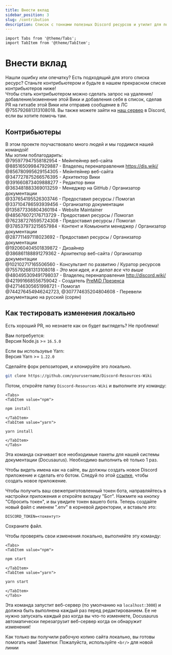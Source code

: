 ```yaml
---
title: Внести вклад
sidebar_position: 3
slug: /contribution
description: Список с тоннами полезных Discord ресурсов и утилит для пользователей от новичков, до опытных.
---
```


```mdx-code-block
import Tabs from '@theme/Tabs';
import TabItem from '@theme/TabItem';
```

# Внести вклад

Нашли ошибку или опечатку? Есть подходящий для этого списка ресурс? Станьте контрибьютером и будьте в нашем прекрасном списке контрибьютеров ниже!<br/>
Чтобы стать контрибьютером можно сделать запрос на удаление/добавление/изменение этой Вики и добавления себя в список, сделав PR на гитхабе этой Вики или отправив сообщение в ЛС @755792681313108018.
Вы также можете зайти на [наш сервер](https://discord.gg/yxbqz9pNxS) в Discord, если вы хотите помочь там.

## Контрибьютеры

В этом проекте поучаствовало много людей и мы гордимся нашей командой!<br/>
Мы хотим поблагодарить:<br/>
@795977947558182954 - Мейнтейнер веб-сайта <br/>
@885165099847929887 - Владелец перенаправления <https://dis.wiki/> <br/>
@856780995629154305 - Мейнтейнер веб-сайта <br/>
@347727875266576395 - Архитектор Вики <br/>
@391660873409888277 - Редактор вики <br/>
@363481883369013259 - Менеджер на GitHub / Организатор документации<br/>
@337654195526303746 - Предоставил ресурсы / Помогал<br/>
@337104786593939456 - Организатор документации<br/>
@135877336804360194 - Website Maintainer <br/>
@485676072176713729 - Предоставил ресурсы / Помогал<br/>
@762387276595724308 - Предоставил ресурсы / Помогал<br/>
@378537973215657984 - Контент и Комьюнити менеджер / Организатор документации<br/>
@287711497118023692 - Предоставил ресурсы / Организатор документации<br/>
@192060404501839872 - Дизайнер<br/>
@386861188891279362 - Архитектор веб-сайта / Организатор документации<br/>
@102102717165506560 - Консультант по развитию / Куратор ресурсов<br/>
@755792681313108018 - *Это моя идея, и я делал все что выше*<br/>
@480495309491798037 - Владелец перенаправления <http://discord.wiki/> <br/>
@421991668556759042 - Создатель [PreMiD Презенса](https://premid.app/store/presences/Discord%20Resources) <br/>
@427146305651998721 - Помогал <br/>
@744276454946242723, @307774635204804608 - Перевели документацию на русский (сорян)

## Как тестировать изменения локально

Есть хороший PR, но незнаете как он будет выглядеть? Не проблема!<br/>

Вам потребуется:<br/>
Версия Node.js >= ```16.5.0```<br/>

Если вы используеье Yarn:<br/>
Версия Yarn >= ```1.22.0```

Сделайте форк репозитория, и клонируйте эго локально.

```bash
git clone https://github.com/yourusername/Discord-Resources-Wiki
```

Потом, откройте папку `Discord-Resources-Wiki` и выполните эту команду:
  
```mdx-code-block
<Tabs>
<TabItem value="npm">
```

```bash
npm install
```

```mdx-code-block
</TabItem>
<TabItem value="yarn">
```

```bash
yarn install
```

```mdx-code-block
</TabItem>
</Tabs>
```

Эта команда скачивает все необходимые пакеты для нашей системы документации (Docusaurus). Необходимо выполнить её только 1 раз.

Чтобы видеть имена как на сайте, вы должны создать новое Discord приложение и сделать его ботом.
Следуй по этой [ссылке](https://github.com/reactiflux/discord-irc/wiki/Creating-a-discord-bot-&-getting-a-token), чтобы создать новое приложение.

Чтобы получить ваш свежеприготовленный токен бота, направляйтесь в настройки приложения и откройте вкладку "Бот".
Нажмите на кнопку "Сбросить токен", и вы увидите токен вашего бота.
Теперь создайте новый файл с именем ".env" в корневой директории, и вставьте это:

```env
DISCORD_TOKEN=<токентут>
```

Сохраните файл.

Чтобы проверять свои изменения локально, выполняйте эту команду:

```mdx-code-block
<Tabs>
<TabItem value="npm">
```

```bash
npm start
```

```mdx-code-block
</TabItem>
<TabItem value="yarn">
```

```bash
yarn start
```

```mdx-code-block
</TabItem>
</Tabs>
```
Эта команда запустит веб-сервер (по умолчанию на ``localhost:3000``) и должна быть выполнена каждый раз перед редактированием.
Ее не нужно запускать каждый раз когда вы что-то изменяете, Docusaurus автоматически перезагрузит веб-сервер когда он обнаружит изменения!

Как только вы получили рабочую копию сайта локально, вы готовы помогать нам!
Заметки: Пожалуйста, используйте ``<br/>`` для новой линии<br/>
